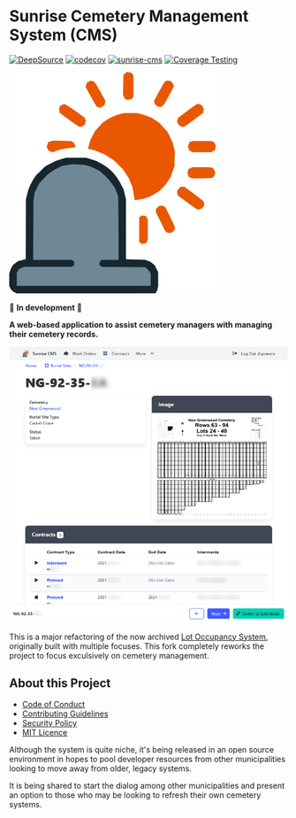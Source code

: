 # Sunrise Cemetery Management System (CMS)

[![DeepSource](https://app.deepsource.com/gh/cityssm/sunrise-cms.svg/?label=active+issues&show_trend=true&token=AhEAYh9dbdDAe7cgW95_SVqP)](https://app.deepsource.com/gh/cityssm/sunrise-cms/)
[![codecov](https://codecov.io/gh/cityssm/sunrise-cms/graph/badge.svg?token=OY7SWY1PLC)](https://codecov.io/gh/cityssm/sunrise-cms)
[![sunrise-cms](https://img.shields.io/endpoint?url=https://cloud.cypress.io/badge/simple/26a4bi&style=flat&logo=cypress)](https://cloud.cypress.io/projects/26a4bi/runs)
[![Coverage Testing](https://github.com/cityssm/sunrise-cms/actions/workflows/coverage.yml/badge.svg)](https://github.com/cityssm/sunrise-cms/actions/workflows/coverage.yml)

![Sunrise CMS Logo](./public/images/sunrise-cms.png)

🚧 **In development** 🚧

**A web-based application to assist cemetery managers with managing their cemetery records.**

![Burial Site View](./docs/burialSite-view.png)

This is a major refactoring of the now archived
[Lot Occupancy System](https://github.com/cityssm/lot-occupancy-system),
originally built with multiple focuses. This fork completely reworks the project
to focus exculsively on cemetery management.

## About this Project

- [Code of Conduct](CODE_OF_CONDUCT.md)
- [Contributing Guidelines](CONTRIBUTING.md)
- [Security Policy](SECURITY.md)
- [MIT Licence](LICENSE.md)

Although the system is quite niche, it's being released in an open source environment in hopes to pool developer resources from other municipalities looking to move away from older, legacy systems.

It is being shared to start the dialog among other municipalities and present an option to those who may be looking to refresh their own cemetery systems.
